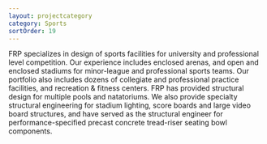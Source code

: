 ```yaml
---
layout: projectcategory
category: Sports
sortOrder: 19
---
```

FRP specializes in design of sports facilities for university and professional level competition. Our experience includes enclosed arenas, and open and enclosed stadiums for minor-league and professional sports teams. Our portfolio also includes dozens of collegiate and professional practice facilities, and recreation & fitness centers. FRP has provided structural design for multiple pools and natatoriums. We also provide specialty structural engineering for stadium lighting, score boards and large video board structures, and have served as the structural engineer for performance-specified precast concrete tread-riser seating bowl components. 



































